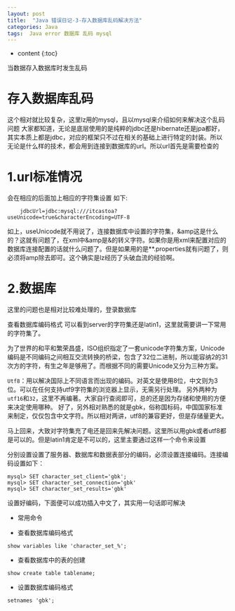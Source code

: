 ```yaml
---
layout: post
title:  "Java 错误日记-3-存入数据库乱码解决方法"
categories: Java
tags:  Java error 数据库 乱码 mysql
---
```


* content
{:toc}


当数据存入数据库时发生乱码



#  存入数据库乱码

这个相对就比较复杂，这里lz用的mysql，且以mysql来介绍如何来解决这个乱码问题
大家都知道，无论是底层使用的是纯粹的jdbc还是hibernate还是jpa都好，其实本质上都是jdbc，对应的框架只不过在相关的基础上进行特定的封装。所以无论是什么样的技术，都会用到连接到数据库的url。所以url首先是需要检查的
 
#  1.url标准情况

会在相应的后面加上相应的字符集设置
如下:
 
```
	jdbcUrl=jdbc:mysql:///itcastoa?useUnicode=true&characterEncoding=UTF-8
```
如上，useUnicode就不用说了，连接数据库中设置的字符集，&amp这是什么的？这就有问题了，在xml中&amp是&的转义字符。如果你是用xml来配置对应的数据库连接配置的话就什么问题了。但是如果用的是**.properties就有问题了，则必须将amp除去即可。这个确实是lz经历了头破血流的经验啊。
 

#  2.数据库
 
这里的问题也是相对比较难处理的，登录数据库
 
查看数据库编码格式
可以看到server的字符集还是latin1，这里就需要讲一下常用的字符集了。

为了世界的和平和繁荣昌盛，ISO组织指定了一套unicode字符集方案，Unicode编码是不同编码之间相互交流转换的桥梁，包含了32位二进制，所以能容纳2的31次方的字符，有生之年是够用了。而根据不同的需要Unicode又分为三种方案。

`Utf8`：用以解决国际上不同语言而出现的编码。对英文是使用8位，中文则为3位。可以在任何支持utf9字符集的浏览器上显示，无需另行处理。
另外两种为`utf16`和`32`，这里不再编著。大家自行查阅即可，总的还是因为存储和使用的方便来决定使用哪种。
好了，另外相对熟悉的就是gbk，俗称国标码，中国国家标准来制定，仅仅包含中文字符。所以相对两讲，utf8的兼容更好，但是存储量更大。
 
马上回来，大致对字符集充了电还是回来先解决问题。这里所以用gbk或者utf8都是可以的。但是latin1肯定是不可以的，这里主要通过这样一个命令来设置
 
分别设置设置了服务器、数据库和数据表部分的编码，必须设置连接编码。连接编码设置如下：
```
mysql> SET character_set_client='gbk';
mysql> SET character_set_connection='gbk'
mysql> SET character_set_results='gbk'
```
设置好编码，下面便可以成功插入中文了，其实用一句话即可解决
 
 
* 常用命令

 
* 查看数据库编码格式

```
show variables like 'character_set_%';
```

* 查看数据库中的表的创建

```
show create table tablename;
```

* 设置数据库编码格式

```
setnames 'gbk';
```

